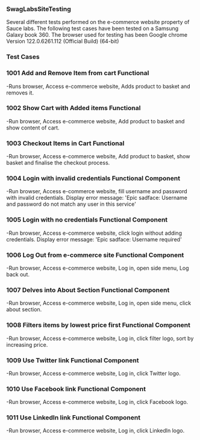 ### SwagLabsSiteTesting
Several different tests performed on the e-commerce website property of Sauce labs.
The following test cases have been tested on a Samsung Galaxy book 360.
The browser used for testing has been Google chrome Version 122.0.6261.112 (Official Build) (64-bit)

### Test Cases
### 1001 Add and Remove Item from cart          Functional
-Runs browser, Access e-commerce website, Adds product to basket and removes it.

### 1002 Show Cart with Added items             Functional
-Run browser, Access e-commerce website, Add product to basket and show content of cart.

### 1003 Checkout Items in Cart                 Functional
-Run browser, Access e-commerce website, Add product to basket, show basket and finalise the checkout process.

### 1004 Login with invalid credentials         Functional    Component
-Run browser, Access e-commerce website, fill username and password with invalid credentials. Display error message: 'Epic sadface: Username and password do not match any user in this service'

### 1005 Login with no credentials             Functional    Component
-Run browser, Access e-commerce website, click login without adding credentials. Display error message: 'Epic sadface: Username required'

### 1006 Log Out from e-commerce site         Functional    Component
-Run browser, Access e-commerce website, Log in, open side menu, Log back out.

### 1007 Delves into About Section            Functional    Component
-Run browser, Access e-commerce website, Log in, open side menu, click about section.

### 1008 Filters items by lowest price first  Functional    Component
-Run browser, Access e-commerce website, Log in, click filter logo, sort by increasing price.

### 1009 Use Twitter link                     Functional    Component
-Run browser, Access e-commerce website, Log in, click Twitter logo.

### 1010 Use Facebook link                    Functional    Component
-Run browser, Access e-commerce website, Log in, click Facebook logo.

### 1011 Use LinkedIn link                    Functional    Component
-Run browser, Access e-commerce website, Log in, click LinkedIn logo.
